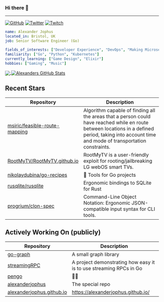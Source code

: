 ### Hi there 👋

---

<a href="https://github.com/alexanderjophus"><img src="https://img.shields.io/github/followers/alexanderjophus.svg?label=GitHub&style=social" alt="GitHub"></a>
<a href="https://twitter.com/AlexanderJophus"><img src="https://img.shields.io/twitter/follow/AlexanderJophus?label=Twitter&style=social" alt="Twitter"></a>
<a href="https://twitch.tv/dejophus"><img src="https://img.shields.io/twitch/status/dejophus?style=social" alt="Twitch"></a>

```yaml
name: Alexander Jophus
located_in: Bristol, UK
job: Senior Software Engineer (Go)

fields_of_interests: ["Developer Experience", "DevOps", "Making Microservices Go Zoom"]
familiarity: ["Go", "Python", "Kubernetes"]
currently_learning: ["Game Design", "Elixir"]
hobbies: ["Gaming", "Music"]
```

<a href="https://github.com/alexanderjophus/alexanderjophus">
  <img align="center" src="https://github-readme-stats.vercel.app/api/top-langs/?username=alexanderjophus&hide=java,html,tex&langs_count=3&theme=vision-friendly-dark" />
</a>
<a href="https://github.com/alexanderjophus/alexanderjophus">
  <img align="center" src="https://github-readme-stats.vercel.app/api?username=alexanderjophus&show_icons=true&line_height=27&count_private=true&theme=vision-friendly-dark" alt="Alexanders GitHub Stats" />
</a>

## Recent Stars
| Repository | Description |
|---|---|
| [msiric/feasible-route-mapping](https://www.github.com/msiric/feasible-route-mapping) | Algorithm capable of finding all the areas that a person could have reached while en route between locations in a defined period, taking into account time and mode of transportation constraints. |
| [RootMyTV/RootMyTV.github.io](https://www.github.com/RootMyTV/RootMyTV.github.io) | RootMyTV is a user-friendly exploit for rooting/jailbreaking LG webOS smart TVs. |
| [nikolaydubina/go-recipes](https://www.github.com/nikolaydubina/go-recipes) | 🦩 Tools for Go projects |
| [rusqlite/rusqlite](https://www.github.com/rusqlite/rusqlite) | Ergonomic bindings to SQLite for Rust |
| [progrium/clon-spec](https://www.github.com/progrium/clon-spec) | Command-Line Object Notation: Ergonomic JSON-compatible input syntax for CLI tools. |

## Actively Working On (publicly)
| Repository | Description |
|---|---|
| [go-graph](https://www.github.com/alexanderjophus/go-graph) | A small graph library |
| [streamingRPC](https://www.github.com/alexanderjophus/streamingRPC) | A project demonstrating how easy it is to use streaming RPCs in Go |
| [pengo](https://www.github.com/alexanderjophus/pengo) | 🕵️‍♂️ |
| [alexanderjophus](https://www.github.com/alexanderjophus/alexanderjophus) | The special repo |
| [alexanderjophus.github.io](https://www.github.com/alexanderjophus/alexanderjophus.github.io) | https://alexanderjophus.github.io/ |